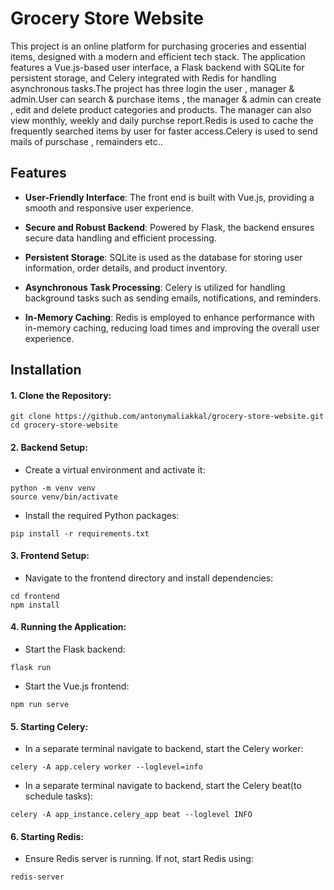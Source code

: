 
# Grocery Store Website

This project is an online platform for purchasing groceries and essential items, designed with a modern and efficient tech stack. The application features a Vue.js-based user interface, a Flask backend with SQLite for persistent storage, and Celery integrated with Redis for handling asynchronous tasks.The project has three login the user , manager & admin.User can search & purchase items , the manager & admin can create , edit and delete product categories and products. The manager can also view monthly, weekly and daily purchse report.Redis is used to cache the frequently searched items by user for faster access.Celery is used to send mails of purschase , remainders etc..
 



## Features

- **User-Friendly Interface**: The front end is built with Vue.js, providing a smooth and responsive user experience.

- **Secure and Robust Backend**: Powered by Flask, the backend ensures secure data handling and efficient processing.

- **Persistent Storage**: SQLite is used as the database for storing user information, order details, and product inventory.

- **Asynchronous Task Processing**: Celery is utilized for handling background tasks such as sending emails, notifications, and reminders.

- **In-Memory Caching**: Redis is employed to enhance performance with in-memory caching, reducing load times and improving the overall user experience.



## Installation

#### 1. Clone the Repository:
```
git clone https://github.com/antonymaliakkal/grocery-store-website.git
cd grocery-store-website
```
#### 2. Backend Setup:
- Create a virtual environment and activate it:

```
python -m venv venv
source venv/bin/activate
```

- Install the required Python packages:
```
pip install -r requirements.txt
```

#### 3. Frontend Setup:

- Navigate to the frontend directory and install dependencies:
```
cd frontend
npm install
```
#### 4. Running the Application:

- Start the Flask backend:
```
flask run
```
- Start the Vue.js frontend:
```
npm run serve
```
#### 5. Starting Celery:
- In a separate terminal navigate to backend, start the Celery worker:
```
celery -A app.celery worker --loglevel=info
```
- In a separate terminal navigate to backend, start the Celery beat(to schedule tasks):
```
celery -A app_instance.celery_app beat --loglevel INFO
```

#### 6. Starting Redis:

- Ensure Redis server is running. If not, start Redis using:
```
redis-server
```

